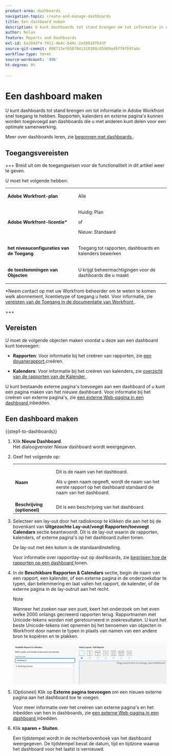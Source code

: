 ```yaml
---
product-area: dashboards
navigation-topic: create-and-manage-dashboards
title: Een dashboard maken
description: U kunt dashboards tot stand brengen om tot informatie in Adobe Workfront snel toegang te hebben. Rapporten, kalenders en externe pagina's kunnen worden toegevoegd aan dashboards die u met anderen kunt delen voor een optimale samenwerking.
author: Nolan
feature: Reports and Dashboards
exl-id: 6a284df4-f011-4b4c-b44c-2e20918f643f
source-git-commit: 008713ef6587041310388c05909ad5f78fb9fa4c
workflow-type: tm+mt
source-wordcount: '496'
ht-degree: 0%

---
```


# Een dashboard maken

<!--Audited: 01/2024-->

U kunt dashboards tot stand brengen om tot informatie in Adobe Workfront snel toegang te hebben. Rapporten, kalenders en externe pagina&#39;s kunnen worden toegevoegd aan dashboards die u met anderen kunt delen voor een optimale samenwerking.

Meer over dashboards leren, zie [ begonnen met dashboards ](../../../reports-and-dashboards/dashboards/understanding-dashboards/get-started-dashboards.md).

## Toegangsvereisten

+++ Breid uit om de toegangseisen voor de functionaliteit in dit artikel weer te geven.

U moet het volgende hebben:

<table style="table-layout:auto">
 <col> 
 </col> 
 <col> 
 </col> 
 <tbody> 
  <tr> 
   <td> <p><strong>Adobe Workfront-plan</strong></p> </td> 
   <td>Alle</td> 
  </tr> 
  <tr> 
   <td> <p><strong>Adobe Workfront-licentie*</strong></p> </td> 
   <td> <p>Huidig: Plan </p>
   of
   <p>Nieuw: Standaard </p> </td> 
  </tr> 
  <tr> 
   <td><strong> het niveauconfiguraties van de Toegang </strong> </td> 
   <td> <p>Toegang tot rapporten, dashboards en kalenders bewerken</p> </td> 
  </tr> 
  <tr> 
   <td> <p><strong> de toestemmingen van Objecten </strong> </p> </td> 
   <td> <p>U krijgt beheermachtigingen voor de dashboards die u maakt</p> </td> 
  </tr> 
 </tbody> 
</table>

*Neem contact op met uw Workfront-beheerder om te weten te komen welk abonnement, licentietype of toegang u hebt. Voor informatie, zie [ vereisten van de Toegang in de documentatie van Workfront ](/help/quicksilver/administration-and-setup/add-users/access-levels-and-object-permissions/access-level-requirements-in-documentation.md).

+++

## Vereisten

U moet de volgende objecten maken voordat u deze aan een dashboard kunt toevoegen:

* **Rapporten**: Voor informatie bij het creëren van rapporten, zie [ een douanerapport ](../../../reports-and-dashboards/reports/creating-and-managing-reports/create-custom-report.md) creëren.

* **Kalenders**: Voor informatie bij het creëren van kalenders, zie [ overzicht van de rapporten van de Kalender ](../../../reports-and-dashboards/reports/calendars/calendar-reports-overview.md).

U kunt bestaande externe pagina&#39;s toevoegen aan een dashboard of u kunt een pagina maken van het nieuwe dashboard. Voor informatie bij het creëren van externe pagina&#39;s, zie [ een externe Web-pagina in een dashboard ](../../../reports-and-dashboards/dashboards/creating-and-managing-dashboards/embed-external-web-page-dashboard.md) inbedden.

## Een dashboard maken

{{step1-to-dashboards}}

1. Klik **Nieuw Dashboard**.\
   Het dialoogvenster Nieuw dashboard wordt weergegeven.

1. Geef het volgende op:

   <table style="table-layout:auto">
    <col>
    <col>
    <tbody>
     <tr>
      <td role="rowheader"><strong>Naam</strong></td>
      <td><p>Dit is de naam van het dashboard.</p><p>Als u geen naam opgeeft, wordt de naam van het eerste rapport op het dashboard standaard de naam van het dashboard.</p></td>
     </tr>
     <tr>
      <td role="rowheader"><strong>Beschrijving (optioneel)</strong></td>
      <td>Dit is een beschrijving van het dashboard.</td>
     </tr>
    </tbody>
   </table>

1. Selecteer een lay-out door het radioknoop te klikken die aan het bij de bovenkant van **Uitgezochte Lay-out/voegt Rapporten/toevoegt Calendars** sectie beantwoordt. Dit is de lay-out waarin de rapporten, kalenders, of externe pagina&#39;s op het dashboard zullen tonen.

   De lay-out met één kolom is de standaardinstelling.

   Voor informatie over rapportlay-out op dashboards, zie [ begrijpen hoe de rapporten op een dashboard ](../../../reports-and-dashboards/dashboards/understanding-dashboards/understand-how-reports-display-dashboard.md) tonen.

   <!--
   Consider adding the information from this article above here, at some point, instead of linking to it.)
   -->

1. In de **Beschikbare Rapporten &amp; Calendars** sectie, begin de naam van een rapport, een kalender, of een externe pagina in de onderzoeksbar te typen, dan belemmering en laat vallen het rapport, de kalender, of de externe pagina in de lay-outruit aan het recht.

   >[!NOTE]
   >
   >Wanneer het zoeken naar een punt, keert het onderzoek om het even welke 2000 onlangs gecreeerd rapporten terug. Rapportnamen met Unicode-tekens worden niet geretourneerd in zoekresultaten. U kunt het beste Unicode-tekens niet opnemen bij het benoemen van objecten in Workfront door namen te typen in plaats van namen van een andere bron te kopiëren en te plakken.

   ![ Onderzoek naar rapporten ](assets/unshimmed-dashboard-ui.png)

1. (Optioneel) Klik op **Externe pagina toevoegen** om een nieuwe externe pagina aan het dashboard toe te voegen.

   Voor meer informatie over het creëren van externe pagina&#39;s en het inbedden van hen in dashboards, zie [ een externe Web-pagina in een dashboard ](../../../reports-and-dashboards/dashboards/creating-and-managing-dashboards/embed-external-web-page-dashboard.md) inbedden.

1. Klik **sparen + Sluiten**.

   Een tijdstempel wordt in de rechterbovenhoek van het dashboard weergegeven. De tijdstempel bevat de datum, tijd en tijdzone waarop het dashboard voor het laatst is vernieuwd.
